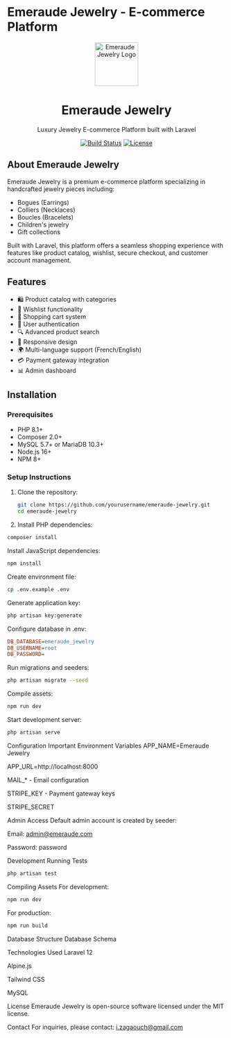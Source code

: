 # Emeraude Jewelry - E-commerce Platform

<p align="center">
  <img src="https://img.icons8.com/color/96/000000/emerald.png" width="100" alt="Emeraude Jewelry Logo">
  <h1 align="center">Emeraude Jewelry</h1>
</p>

<p align="center">
  Luxury Jewelry E-commerce Platform built with Laravel
</p>

<p align="center">
  <a href="https://github.com/yourusername/emeraude-jewelry/actions"><img src="https://github.com/laravel/framework/workflows/tests/badge.svg" alt="Build Status"></a>
  <a href="https://packagist.org/packages/laravel/framework"><img src="https://img.shields.io/packagist/l/laravel/framework" alt="License"></a>
</p>

## About Emeraude Jewelry

Emeraude Jewelry is a premium e-commerce platform specializing in handcrafted jewelry pieces including:

- Bogues (Earrings)
- Colliers (Necklaces)
- Boucles (Bracelets)
- Children's jewelry
- Gift collections

Built with Laravel, this platform offers a seamless shopping experience with features like product catalog, wishlist, secure checkout, and customer account management.

## Features

- 🛍️ Product catalog with categories
- 💖 Wishlist functionality
- 🛒 Shopping cart system
- 🔐 User authentication
- 🔍 Advanced product search
- 📱 Responsive design
- 🌍 Multi-language support (French/English)
- 💳 Payment gateway integration
- 📊 Admin dashboard

## Installation

### Prerequisites

- PHP 8.1+
- Composer 2.0+
- MySQL 5.7+ or MariaDB 10.3+
- Node.js 16+
- NPM 8+

### Setup Instructions

1. Clone the repository:
   ```bash
   git clone https://github.com/yourusername/emeraude-jewelry.git
   cd emeraude-jewelry
   ```
2. Install PHP dependencies:

```bash
composer install
```
Install JavaScript dependencies:

```bash
npm install
```
Create environment file:

```bash
cp .env.example .env
```
Generate application key:

```bash
php artisan key:generate
```
Configure database in .env:

```ini
DB_DATABASE=emeraude_jewelry
DB_USERNAME=root
DB_PASSWORD=
```
Run migrations and seeders:

```bash
php artisan migrate --seed
```
Compile assets:

```bash
npm run dev
```
Start development server:

```bash
php artisan serve
```
Configuration
Important Environment Variables
APP_NAME=Emeraude Jewelry

APP_URL=http://localhost:8000

MAIL_* - Email configuration

STRIPE_KEY - Payment gateway keys

STRIPE_SECRET

Admin Access
Default admin account is created by seeder:

Email: admin@emeraude.com

Password: password

Development
Running Tests
```bash
php artisan test
```
Compiling Assets
For development:

```bash
npm run dev
```
For production:

```bash
npm run build
```
Database Structure
Database Schema

Technologies Used
Laravel 12

Alpine.js

Tailwind CSS

MySQL

License
Emeraude Jewelry is open-source software licensed under the MIT license.

Contact
For inquiries, please contact: i.zagaouch@gmail.com